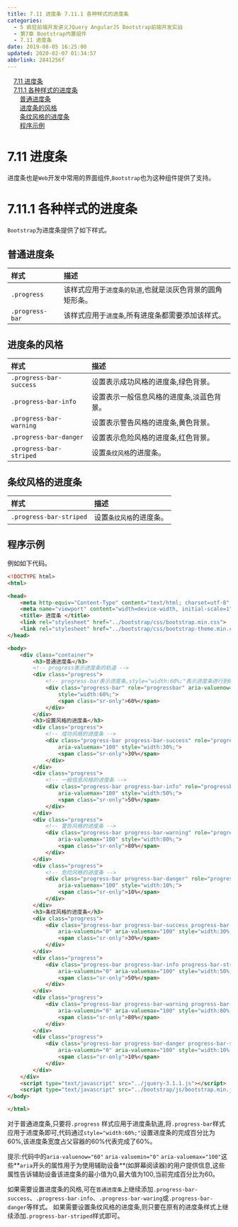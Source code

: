 ```yaml
---
title: 7.11 进度条 7.11.1 各种样式的进度条
categories: 
  - 5 疯狂前端开发讲义JQuery AngularJS Bootstrap前端开发实战
  - 第7章 Bootstrap内置组件
  - 7.11 进度条
date: 2019-08-05 16:25:00
updated: 2020-02-07 01:34:57
abbrlink: 2841256f
---
```

<div id='my_toc'><a href="/JavaReadingNotes/2841256f/#7-11-进度条" class="header_1">7.11 进度条</a>&nbsp;<br><a href="/JavaReadingNotes/2841256f/#7-11-1-各种样式的进度条" class="header_1">7.11.1 各种样式的进度条</a>&nbsp;<br><a href="/JavaReadingNotes/2841256f/#普通进度条" class="header_2">普通进度条</a>&nbsp;<br><a href="/JavaReadingNotes/2841256f/#进度条的风格" class="header_2">进度条的风格</a>&nbsp;<br><a href="/JavaReadingNotes/2841256f/#条纹风格的进度条" class="header_2">条纹风格的进度条</a>&nbsp;<br><a href="/JavaReadingNotes/2841256f/#程序示例" class="header_2">程序示例</a>&nbsp;<br></div>
<style>.header_1{margin-left: 1em;}.header_2{margin-left: 2em;}.header_3{margin-left: 3em;}.header_4{margin-left: 4em;}.header_5{margin-left: 5em;}.header_6{margin-left: 6em;}</style>
<!--more-->
<script>if (navigator.platform.search('arm')==-1){document.getElementById('my_toc').style.display = 'none';}var e,p = document.getElementsByTagName('p');while (p.length>0) {e = p[0];e.parentElement.removeChild(e);}</script>

<!--end-->
<!--SSTStart-->
# 7.11 进度条 #
进度条也是`Web`开发中常用的界面组件,`Bootstrap`也为这种组件提供了支持。
# 7.11.1 各种样式的进度条 #
`Bootstrap`为进度条提供了如下样式。
## 普通进度条 ##
|样式|描述|
|:---|:---|
|`.progress`|该样式应用于`进度条的轨道`,也就是淡灰色背景的圆角矩形条。|
|`.progress-bar`|该样式应用于`进度条`,所有进度条都需要添加该样式。|

## 进度条的风格 ##

|样式|描述|
|:---|:---|
|`.progress-bar-success`|设置表示成功风格的进度条,绿色背景。|
|`.progress-bar-info`|设置表示一般信息风格的进度条,淡蓝色背景。|
|`.progress-bar-warning`|设置表示警告风格的进度条,黄色背景。|
|`.progress-bar-danger`|设置表示危险风格的进度条,红色背景。|
|`.progress-bar-striped`|设置`条纹风格`的进度条。|

## 条纹风格的进度条 ##
|样式|描述|
|:---|:---|
|`.progress-bar-striped`|设置`条纹风格`的进度条。|
<!--SSTStop-->
## 程序示例 ##
例如如下代码。
```html
<!DOCTYPE html>
<html>

<head>
    <meta http-equiv="Content-Type" content="text/html; charset=utf-8" />
    <meta name="viewport" content="width=device-width, initial-scale=1">
    <title> 进度条 </title>
    <link rel="stylesheet" href="../bootstrap/css/bootstrap.min.css">
    <link rel="stylesheet" href="../bootstrap/css/bootstrap-theme.min.css">
</head>

<body>
    <div class="container">
        <h3>普通进度条</h3>
        <!-- progress表示进度条的轨道 -->
        <div class="progress">
            <!-- progress-bar表示进度条,style="width:60%;"表示进度条进行到60%-->
            <div class="progress-bar" role="progressbar" aria-valuenow="60" aria-valuemin="0" aria-valuemax="100"
                style="width:60%;">
                <span class="sr-only">60%</span>
            </div>
        </div>
        <h3>设置风格的进度条</h3>
        <div class="progress">
            <!-- 成功风格的进度条 -->
            <div class="progress-bar progress-bar-success" role="progressbar" aria-valuenow="30" aria-valuemin="0"
                aria-valuemax="100" style="width:30%;">
                <span class="sr-only">30%</span>
            </div>
        </div>
        <div class="progress">
            <!-- 一般信息风格的进度条 -->
            <div class="progress-bar progress-bar-info" role="progressbar" aria-valuenow="50" aria-valuemin="0"
                aria-valuemax="100" style="width:50%;">
                <span class="sr-only">50%</span>
            </div>
        </div>
        <div class="progress">
            <!-- 警告风格的进度条 -->
            <div class="progress-bar progress-bar-warning" role="progressbar" aria-valuenow="80" aria-valuemin="0"
                aria-valuemax="100" style="width:80%;">
                <span class="sr-only">80%</span>
            </div>
        </div>
        <div class="progress">
            <!-- 危险风格的进度条 -->
            <div class="progress-bar progress-bar-danger" role="progressbar" aria-valuenow="10" aria-valuemin="0"
                aria-valuemax="100" style="width:10%;">
                <span class="sr-only">10%</span>
            </div>
        </div>
        <h3>条纹风格的进度条</h3>
        <div class="progress">
            <div class="progress-bar progress-bar-success progress-bar-striped" role="progressbar" aria-valuenow="30"
                aria-valuemin="0" aria-valuemax="100" style="width:30%;">
                <span class="sr-only">30%</span>
            </div>
        </div>
        <div class="progress">
            <div class="progress-bar progress-bar-info progress-bar-striped" role="progressbar" aria-valuenow="50"
                aria-valuemin="0" aria-valuemax="100" style="width:50%;">
                <span class="sr-only">50%</span>
            </div>
        </div>
        <div class="progress">
            <div class="progress-bar progress-bar-warning progress-bar-striped" role="progressbar" aria-valuenow="80"
                aria-valuemin="0" aria-valuemax="100" style="width:80%;">
                <span class="sr-only">80%</span>
            </div>
        </div>
        <div class="progress">
            <div class="progress-bar progress-bar-danger progress-bar-striped" role="progressbar" aria-valuenow="10"
                aria-valuemin="0" aria-valuemax="100" style="width:10%;">
                <span class="sr-only">10%</span>
            </div>
        </div>
    </div>
    <script type="text/javascript" src="../jquery-3.1.1.js"></script>
    <script type="text/javascript" src="../bootstrap/js/bootstrap.min.js"></script>
</body>

</html>
```
<!--SSTStart-->
对于普通进度条,只要将`.progress` 样式应用于进度条轨道,将`.progress-bar`样式应用于进度条即可,代码通过`style="width:60%;"`设置进度条的完成百分比为60%,该进度条宽度占父容器的60%代表完成了60%。
<!--replace:valuenow=value now&valuemin=value min&valuemax=value max-->
提示:代码中的`aria-valuenow="60"` `aria-valuemin="0"` `aria-valuemax="100"`这些**`aria`开头的属性用于为使用辅助设备**(如屏幕阅读器)的用户提供信息,这些属性告诉辅助设备该进度条的最小值为0,最大值为100,当前完成百分比为60。

如果需要设置进度条的风格,可在`普通进度条`上继续添加`.progress-bar-success`、`.progress-bar-info`、`.progress-bar-waring`或`.progress-bar-danger`等样式。
如果需要设置条纹风格的进度条,则只要在原有的进度条样式上继续添加`.progress-bar-striped`样式即可。
<!--SSTStop-->

